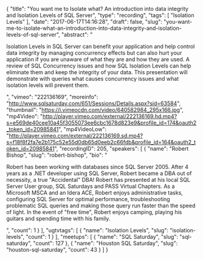 {
  "title": "You want me to Isolate what? An introduction into data integrity and Isolation Levels of SQL Server",
  "type": "recording",
  "tags": [
    "Isolation Levels"
  ],
  "date": "2017-06-17T14:16:28",
  "draft": false,
  "slug": "you-want-me-to-isolate-what-an-introduction-into-data-integrity-and-isolation-levels-of-sql-server",
  "abstract": "<p>Isolation Levels in SQL Server can benefit your application and help control data integrity by managing concurrency effects but can also hurt your application if you are unaware of what they are and how they are used.  A review of SQL Concurrency issues and how SQL Isolation Levels can help eliminate them and keep the integrity of your data.  This presentation will demonstrate with queries what causes concurrency issues and what isolation levels will prevent them.</p>",
  "vimeo": "222136169",
  "moreinfo": "http://www.sqlsaturday.com/651/Sessions/Details.aspx?sid=63584",
  "thumbnail": "https://i.vimeocdn.com/video/640582984_295x166.jpg",
  "mp4Video": "http://player.vimeo.com/external/222136169.hd.mp4?s=e569de40cee10a45f3055073ee6cbc1678d823e9&profile_id=174&oauth2_token_id=20985841",
  "mp4VideoLow": "http://player.vimeo.com/external/222136169.sd.mp4?s=f18f8f2fa7e2b175c52e55d0db65d0eeb2c66fdb&profile_id=164&oauth2_token_id=20985841",
  "recordingID": 205,
  "speakers": [
    {
      "name": "Robert Bishop",
      "slug": "robert-bishop",
      "bio": "<p>Robert has been working with databases since SQL Server 2005.  After 4 years as a .NET developer using SQL Server, Robert became a DBA out of necessity, a true \"Accidental\" DBA!   Robert has presented at his local SQL Server User group, SQL Saturdays and PASS Virtual Chapters.  As a Microsoft MSCA and an Idera ACE, Robert enjoys administrative tasks, configuring SQL Server for optimal performance, troubleshooting problematic SQL queries and making those query run faster than the speed of light.  In the event of \"free time\", Robert enjoys camping, playing his guitars and spending time with his family.</p>",
      "count": 1
    }
  ],
  "ugtvtags": [
    {
      "name": "Isolation Levels",
      "slug": "isolation-levels",
      "count": 1
    }
  ],
  "meetups": [
    {
      "name": "SQL Saturday",
      "slug": "sql-saturday",
      "count": 127
    },
    {
      "name": "Houston SQL Saturday",
      "slug": "houston-sql-saturday",
      "count": 43
    }
  ]
}